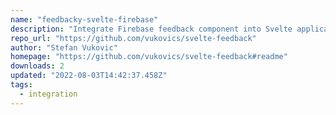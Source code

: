 ```yaml
---
name: "feedbacky-svelte-firebase"
description: "Integrate Firebase feedback component into Svelte applications."
repo_url: "https://github.com/vukovics/svelte-feedback"
author: "Stefan Vukovic"
homepage: "https://github.com/vukovics/svelte-feedback#readme"
downloads: 2
updated: "2022-08-03T14:42:37.458Z"
tags: 
  - integration
---
```

